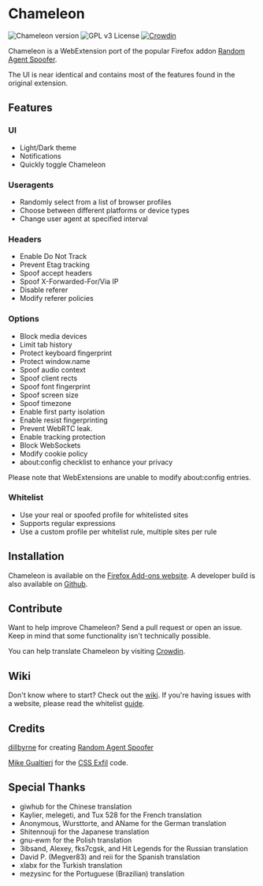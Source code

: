 # Chameleon

![Chameleon version](https://img.shields.io/badge/version-0.22.17-brightgreen.svg)
![GPL v3 License](https://img.shields.io/badge/license-GPL%20v3-blue.svg)
[![Crowdin](https://d322cqt584bo4o.cloudfront.net/chameleon/localized.svg)](https://crowdin.com/project/chameleon)

Chameleon is a WebExtension port of the popular Firefox addon [Random Agent Spoofer](https://github.com/dillbyrne/random-agent-spoofer).

The UI is near identical and contains most of the features found in the original extension.

## Features

### UI

- Light/Dark theme
- Notifications
- Quickly toggle Chameleon

### Useragents

- Randomly select from a list of browser profiles
- Choose between different platforms or device types
- Change user agent at specified interval

### Headers

- Enable Do Not Track
- Prevent Etag tracking
- Spoof accept headers
- Spoof X-Forwarded-For/Via IP
- Disable referer
- Modify referer policies

### Options

- Block media devices
- Limit tab history
- Protect keyboard fingerprint
- Protect window.name
- Spoof audio context
- Spoof client rects
- Spoof font fingerprint
- Spoof screen size
- Spoof timezone
- Enable first party isolation
- Enable resist fingerprinting
- Prevent WebRTC leak.
- Enable tracking protection
- Block WebSockets
- Modify cookie policy
- about:config checklist to enhance your privacy

Please note that WebExtensions are unable to modify about:config entries.

### Whitelist

- Use your real or spoofed profile for whitelisted sites
- Supports regular expressions
- Use a custom profile per whitelist rule, multiple sites per rule

## Installation

Chameleon is available on the [Firefox Add-ons website](https://addons.mozilla.org/firefox/addon/chameleon-ext). A developer build is also available on [Github](https://github.com/sereneblue/chameleon/releases).

## Contribute

Want to help improve Chameleon? Send a pull request or open an issue. Keep in mind that some functionality isn't technically possible.

You can help translate Chameleon by visiting [Crowdin](https://crowdin.com/project/chameleon).

## Wiki

Don't know where to start? Check out the [wiki](https://sereneblue.github.io/chameleon/wiki). If you're having issues with a website, please read the whitelist [guide](https://sereneblue.github.io/chameleon/wiki/whitelist).

## Credits

[dillbyrne](https://github.com/dillbyrne) for creating [Random Agent Spoofer](https://github.com/dillbyrne/random-agent-spoofer)

[Mike Gualtieri](https://github.com/mlgualtieri) for the [CSS Exfil](https://github.com/mlgualtieri/CSS-Exfil-Protection) code.

## Special Thanks

- giwhub for the Chinese translation
- Kaylier, melegeti, and Tux 528 for the French translation
- Anonymous, Wursttorte, and AName for the German translation
- Shitennouji for the Japanese translation
- gnu-ewm for the Polish translation
- 3ibsand, Alexey, fks7cgsk, and Hit Legends for the Russian translation
- David P. (Megver83) and reii for the Spanish translation
- xlabx for the Turkish translation
- mezysinc for the Portuguese (Brazilian) translation
